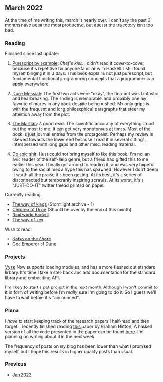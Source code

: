 ## March 2022

At the time of me writing this, march is nearly over.
I can't say the past 3 months have been the most productive,
but atleast the trajectory isn't too bad.

### Reading

Finished since last update:

1. [Purescript by example](https://leanpub.com/purescript/read): *Chef's kiss*.
  I didn't read it cover-to-cover, because it's repetitive for anyone familiar with Haskell.
  I still found myself binging it in 3 days.
  This book explains not just purescript, but fundamental functional programming concepts
  that a programmer can apply everywhere. 

2. [Dune Messiah](https://www.goodreads.com/book/show/44492285-dune-messiah):
  The first two acts were "okay", the final act was fantastic and hearbreaking.
  The ending is memorable, and probably one my favorite climaxes in any book despite being rushed.
  My only gripe is with the frequent and long philosophical paragraphs that steer my attention away from the plot.

1. [The Martian](https://www.goodreads.com/book/show/18007564-the-martian):
  A good read.
  The scientific accuracy of everything stood out the most to me.
  It can get very monotonous at times.
  Most of the book is just journal entries from the protagonist.
  Perhaps my review is skewed towards the lower end because
  I read it in several sittings, interspersed with long gaps and other misc. reading material.

1. [Do epic shit](https://www.goodreads.com/en/book/show/59795331-do-epic-shit):
  I just could not bring myself to like this book.
  I'm not an avid reader of the self-help genre, but a friend had gifted this to me earlier this year.
  I finally got around to reading it, and was very hopeful owing to the social media hype this has spawned.
  However I don't deem it worth all the praise it's been getting.
  At its best, it's a series of disconnected but temporarily inspiring scrawls.
  At its worst, it's a "JUST-DO-IT" twitter thread printed on paper.

Currently reading:

- [The way of kings](https://www.goodreads.com/book/show/7235533-the-way-of-kings) (Stormlight archive - 1)
- [Children of Dune](https://www.goodreads.com/book/show/44492286-children-of-dune) (Should be over by the end of this month)
- [Real world haskell](http://book.realworldhaskell.org)
- [The way of zen](https://www.goodreads.com/book/show/514210.The_Way_of_Zen)

Wish to read:

- [Kafka on the Shore](https://www.goodreads.com/book/show/4929.Kafka_on_the_Shore)
- [God Emperor of Dune](https://www.goodreads.com/book/show/44439415-god-emperor-of-dune)


### Projects

[Vyse](https://injuly.in/vyse) Now supports loading modules,
and has a more fleshed out standard lirbary.
It's time I take a step back and add documentation for the standard library and embedding API.

I'm likely to start a pet project in the next month.
Although I won't commit to it in form of writing before I'm _really_ sure I'm going to do it.
So I guess we'll have to wait before it's "announced".

### Plans
I *have* to start keeping track of the research papers I half-read and then forget.
I recently finished reading [this](https://www.cs.nott.ac.uk/~pszgmh/monparsing.pdf) paper by Graham Hutton,
A haskell version of all the code presented in the paper can be found [here](https://github.com/srijan-paul/Monparsing-paper/blob/main/MonParse.hs).
I'm planning on writing about it in the next week.

The frequency of posts on my blog has been lower than what I promised myself, but I hope this
results in higher quality posts than usual.

### Previous
- [Jan 2022](/current/jan-2022)
